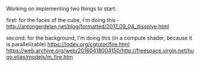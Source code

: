 Working on implementing two things to start:

first:
  for the faces of the cube, I'm doing this - 
  http://antongerdelan.net/blog/formatted/2017_09_04_dissolve.html
  
second:
  for the background, I'm doing this (in a compute shader, because it is parallelizable)
  https://lodev.org/cgtutor/fire.html
  https://web.archive.org/web/20160418004150/http://freespace.virgin.net/hugo.elias/models/m_fire.htm
